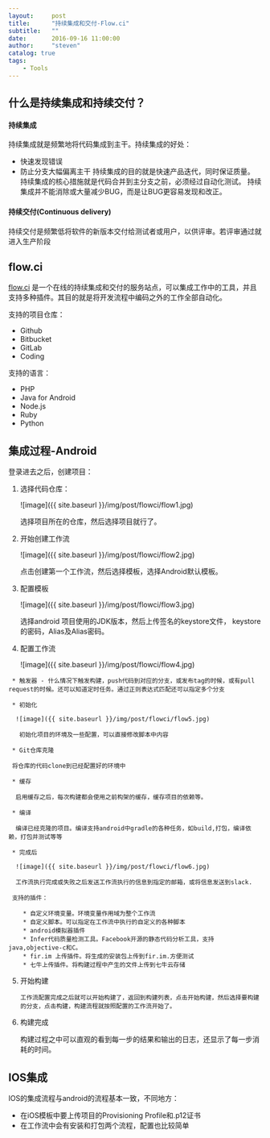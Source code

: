 ```yaml
---
layout:     post
title:      "持续集成和交付-Flow.ci"
subtitle:   ""
date:       2016-09-16 11:00:00
author:     "steven"
catalog: true
tags:
    - Tools
---
```


## 什么是持续集成和持续交付？

####  持续集成

持续集成就是频繁地将代码集成到主干。持续集成的好处：
   * 快速发现错误
   * 防止分支大幅偏离主干
持续集成的目的就是快速产品迭代，同时保证质量。
持续集成的核心措施就是代码合并到主分支之前，必须经过自动化测试。
持续集成并不能消除或大量减少BUG，而是让BUG更容易发现和改正。

#### 持续交付(Continuous delivery)

持续交付是频繁低将软件的新版本交付给测试者或用户，以供评审。若评审通过就进入生产阶段

## flow.ci
[flow.ci](http://flow.ci/) 是一个在线的持续集成和交付的服务站点，可以集成工作中的工具，并且支持多种插件。其目的就是将开发流程中编码之外的工作全部自动化。

支持的项目仓库：
   * Github
   * Bitbucket
   * GitLab
   * Coding

支持的语言：
   * PHP
   * Java for Android
   * Node.js
   * Ruby
   * Python

## 集成过程-Android

   登录进去之后，创建项目：

   1. 选择代码仓库：

      ![image]({{ site.baseurl }}/img/post/flowci/flow1.jpg)
      
      选择项目所在的仓库，然后选择项目就行了。

   2. 开始创建工作流

      ![image]({{ site.baseurl }}/img/post/flowci/flow2.jpg)

      点击创建第一个工作流，然后选择模板，选择Android默认模板。

   3. 配置模板

      ![image]({{ site.baseurl }}/img/post/flowci/flow3.jpg)

      选择android 项目使用的JDK版本，然后上传签名的keystore文件， keystore的密码，Alias及Alias密码。

   4. 配置工作流

      ![image]({{ site.baseurl }}/img/post/flowci/flow4.jpg)

     * 触发器 - 什么情况下触发构建，push代码到对应的分支，或发布tag的时候，或有pull request的时候。还可以知道定时任务。通过正则表达式匹配还可以指定多个分支

     * 初始化

      ![image]({{ site.baseurl }}/img/post/flowci/flow5.jpg)

       初始化项目的环境及一些配置，可以直接修改脚本中内容

     * Git仓库克隆

     将仓库的代码clone到已经配置好的环境中

     * 缓存

      启用缓存之后，每次构建都会使用之前构架的缓存，缓存项目的依赖等。

     * 编译

      编译已经克隆的项目。编译支持android中gradle的各种任务，如build,打包，编译依赖，打包并测试等等
  
     * 完成后

      ![image]({{ site.baseurl }}/img/post/flowci/flow6.jpg) 

      工作流执行完成或失败之后发送工作流执行的信息到指定的邮箱，或将信息发送到slack.

     支持的插件：

        * 自定义环境变量。环境变量作用域为整个工作流
        * 自定义脚本。可以指定在工作流中执行的自定义的各种脚本
        * android模拟器插件
        * Infer代码质量检测工具。Facebook开源的静态代码分析工具，支持java,objective-c和C。
        * fir.im 上传插件。将生成的安装包上传到fir.im.方便测试
        * 七牛上传插件。将构建过程中产生的文件上传到七牛云存储

 5. 开始构建

        工作流配置完成之后就可以开始构建了，返回到构建列表，点击开始构建，然后选择要构建的分支，点击构建，构建流程就按照配置的工作流开始了。

 6. 构建完成

       构建过程之中可以直观的看到每一步的结果和输出的日志，还显示了每一步消耗的时间。

## IOS集成

   IOS的集成流程与android的流程基本一致，不同地方：

   * 在iOS模板中要上传项目的Provisioning Profile和.p12证书
   * 在工作流中会有安装和打包两个流程，配置也比较简单   
